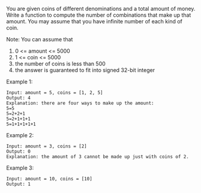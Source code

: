 You are given coins of different denominations and a total amount of money. Write a function to compute the number of combinations that make up that amount. You may assume that you have infinite number of each kind of coin.

Note: You can assume that

1. 0 <= amount <= 5000
1. 1 <= coin <= 5000
1. the number of coins is less than 500
1. the answer is guaranteed to fit into signed 32-bit integer

Example 1:

~~~
Input: amount = 5, coins = [1, 2, 5]
Output: 4
Explanation: there are four ways to make up the amount:
5=5
5=2+2+1
5=2+1+1+1
5=1+1+1+1+1
~~~

Example 2:

~~~
Input: amount = 3, coins = [2]
Output: 0
Explanation: the amount of 3 cannot be made up just with coins of 2.
~~~

Example 3:

~~~
Input: amount = 10, coins = [10]
Output: 1
~~~
